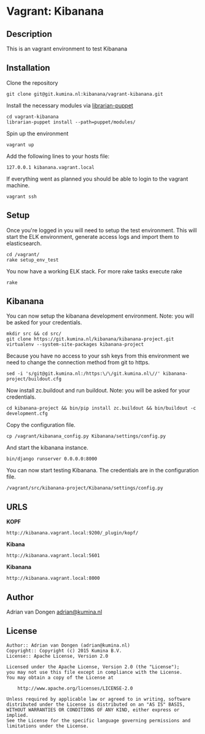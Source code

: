 Vagrant: Kibanana
================

Description
-----------
This is an vagrant environment to test Kibanana

Installation
------------

Clone the repository 

    git clone git@git.kumina.nl:kibanana/vagrant-kibanana.git

Install the necessary modules via [librarian-puppet](https://github.com/rodjek/librarian-puppet)

    cd vagrant-kibanana
    librarian-puppet install --path=puppet/modules/

Spin up the environment

    vagrant up

Add the following lines to your hosts file:

    127.0.0.1 kibanana.vagrant.local

If everything went as planned you should be able to login to the vagrant machine.

    vagrant ssh

Setup
-----

Once you're logged in you will need to setup the test environment. This will start the ELK environment,
generate access logs and import them to elasticsearch. 

    cd /vagrant/
    rake setup_env_test

You now have a working ELK stack. For more rake tasks execute rake

    rake

Kibanana
--------

You can now setup the kibanana development environment. Note: you will be asked for your credentials.

    mkdir src && cd src/
    git clone https://git.kumina.nl/kibanana/kibanana-project.git
    virtualenv --system-site-packages kibanana-project

Because you have no access to your ssh keys from this environment we need to change the connection method
from git to https.

    sed -i 's/git@git.kumina.nl:/https:\/\/git.kumina.nl\//' kibanana-project/buildout.cfg

Now install zc.buildout and run buildout. Note: you will be asked for your credentials.

    cd kibanana-project && bin/pip install zc.buildout && bin/buildout -c development.cfg

Copy the configuration file.

    cp /vagrant/kibanana_config.py Kibanana/settings/config.py

And start the kibanana instance.

    bin/django runserver 0.0.0.0:8000

You can now start testing Kibanana. The credentials are in the configuration file.

    /vagrant/src/kibanana-project/Kibanana/settings/config.py

URLS
----

**KOPF**

    http://kibanana.vagrant.local:9200/_plugin/kopf/

**Kibana**

    http://kibanana.vagrant.local:5601

**Kibanana**

    http://kibanana.vagrant.local:8000

Author
------

Adrian van Dongen  <adrian@kumina.nl>

License
-------

    Author:: Adrian van Dongen (adrian@kumina.nl)
    Copyright:: Copyright (c) 2015 Kumina B.V.
    License:: Apache License, Version 2.0

    Licensed under the Apache License, Version 2.0 (the "License");
    you may not use this file except in compliance with the License.
    You may obtain a copy of the License at

        http://www.apache.org/licenses/LICENSE-2.0

    Unless required by applicable law or agreed to in writing, software
    distributed under the License is distributed on an "AS IS" BASIS,
    WITHOUT WARRANTIES OR CONDITIONS OF ANY KIND, either express or implied.
    See the License for the specific language governing permissions and
    limitations under the License.